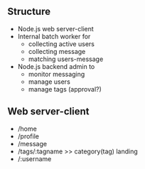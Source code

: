 ## Structure
* Node.js web server-client
* Internal batch worker for
  * collecting active users
  * collecting message
  * matching users-message
* Node.js backend admin to
  * monitor messaging
  * manage users
  * manage tags (approval?)

## Web server-client
* /home
* /profile
* /message
* /tags/:tagname >> category(tag) landing
* /:username
 